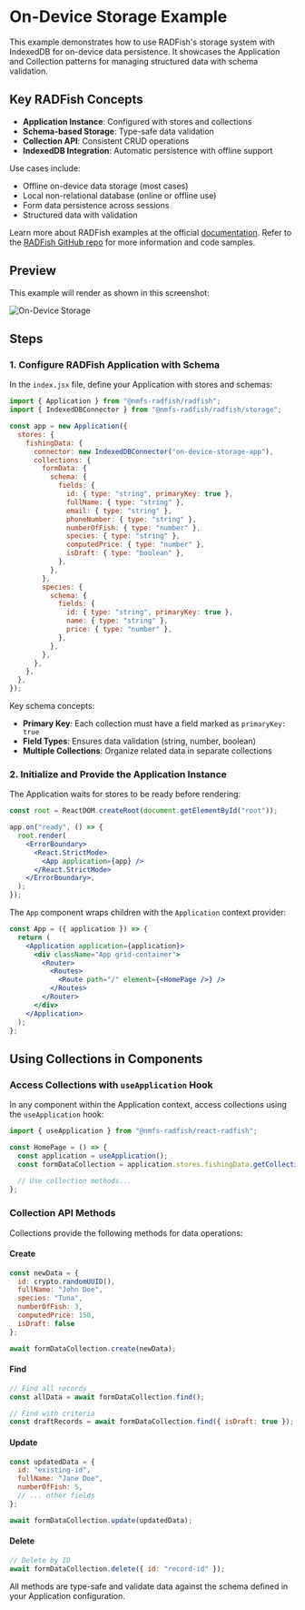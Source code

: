 # On-Device Storage Example

This example demonstrates how to use RADFish's storage system with IndexedDB for on-device data persistence. It showcases the Application and Collection patterns for managing structured data with schema validation.

## Key RADFish Concepts

- **Application Instance**: Configured with stores and collections
- **Schema-based Storage**: Type-safe data validation
- **Collection API**: Consistent CRUD operations
- **IndexedDB Integration**: Automatic persistence with offline support

Use cases include:
- Offline on-device data storage (most cases)
- Local non-relational database (online or offline use)
- Form data persistence across sessions
- Structured data with validation

Learn more about RADFish examples at the official [documentation](https://nmfs-radfish.github.io/radfish/developer-documentation/examples-and-templates#examples). Refer to the [RADFish GitHub repo](https://nmfs-radfish.github.io/radfish/) for more information and code samples.

## Preview
This example will render as shown in this screenshot:

![On-Device Storage](./src/assets/on-device-storage.png)

## Steps

### 1. Configure RADFish Application with Schema
In the `index.jsx` file, define your Application with stores and schemas:

```jsx
import { Application } from "@nmfs-radfish/radfish";
import { IndexedDBConnector } from "@nmfs-radfish/radfish/storage";

const app = new Application({
  stores: {
    fishingData: {
      connector: new IndexedDBConnector("on-device-storage-app"),
      collections: {
        formData: {
          schema: {
            fields: {
              id: { type: "string", primaryKey: true },
              fullName: { type: "string" },
              email: { type: "string" },
              phoneNumber: { type: "string" },
              numberOfFish: { type: "number" },
              species: { type: "string" },
              computedPrice: { type: "number" },
              isDraft: { type: "boolean" },
            },
          },
        },
        species: {
          schema: {
            fields: {
              id: { type: "string", primaryKey: true },
              name: { type: "string" },
              price: { type: "number" },
            },
          },
        },
      },
    },
  },
});
```

Key schema concepts:
- **Primary Key**: Each collection must have a field marked as `primaryKey: true`
- **Field Types**: Ensures data validation (string, number, boolean)
- **Multiple Collections**: Organize related data in separate collections

### 2. Initialize and Provide the Application Instance
The Application waits for stores to be ready before rendering:

```jsx
const root = ReactDOM.createRoot(document.getElementById("root"));

app.on("ready", () => {
  root.render(
    <ErrorBoundary>
      <React.StrictMode>
        <App application={app} />
      </React.StrictMode>
    </ErrorBoundary>,
  );
});
```

The `App` component wraps children with the `Application` context provider:

```jsx
const App = ({ application }) => {
  return (
    <Application application={application}>
      <div className="App grid-container">
        <Router>
          <Routes>
            <Route path="/" element={<HomePage />} />
          </Routes>
        </Router>
      </div>
    </Application>
  );
};
```

## Using Collections in Components

### Access Collections with `useApplication` Hook

In any component within the Application context, access collections using the `useApplication` hook:

```jsx
import { useApplication } from "@nmfs-radfish/react-radfish";

const HomePage = () => {
  const application = useApplication();
  const formDataCollection = application.stores.fishingData.getCollection("formData");
  
  // Use collection methods...
};
```

### Collection API Methods

Collections provide the following methods for data operations:

#### Create
```jsx
const newData = {
  id: crypto.randomUUID(),
  fullName: "John Doe",
  species: "Tuna",
  numberOfFish: 3,
  computedPrice: 150,
  isDraft: false
};

await formDataCollection.create(newData);
```

#### Find
```jsx
// Find all records
const allData = await formDataCollection.find();

// Find with criteria
const draftRecords = await formDataCollection.find({ isDraft: true });
```

#### Update
```jsx
const updatedData = {
  id: "existing-id",
  fullName: "Jane Doe",
  numberOfFish: 5,
  // ... other fields
};

await formDataCollection.update(updatedData);
```

#### Delete
```jsx
// Delete by ID
await formDataCollection.delete({ id: "record-id" });
```

All methods are type-safe and validate data against the schema defined in your Application configuration.


